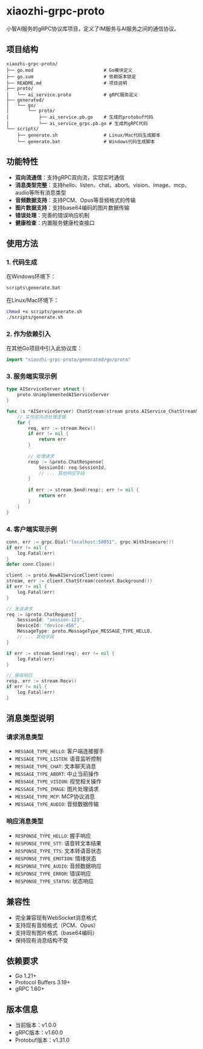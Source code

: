# xiaozhi-grpc-proto

小智AI服务的gRPC协议库项目，定义了IM服务与AI服务之间的通信协议。

## 项目结构

```
xiaozhi-grpc-proto/
├── go.mod                          # Go模块定义
├── go.sum                          # 依赖版本锁定
├── README.md                       # 项目说明
├── proto/
│   └── ai_service.proto            # gRPC服务定义
├── generated/
│   └── go/
│       └── proto/
│           ├── ai_service.pb.go    # 生成的protobuf代码
│           └── ai_service_grpc.pb.go # 生成的gRPC代码
└── scripts/
    ├── generate.sh                 # Linux/Mac代码生成脚本
    └── generate.bat                # Windows代码生成脚本
```

## 功能特性

- **双向流通信**：支持gRPC双向流，实现实时通信
- **消息类型完整**：支持hello、listen、chat、abort、vision、image、mcp、audio等所有消息类型
- **音频数据支持**：支持PCM、Opus等音频格式的传输
- **图片数据支持**：支持base64编码的图片数据传输
- **错误处理**：完善的错误响应机制
- **健康检查**：内置服务健康检查接口

## 使用方法

### 1. 代码生成

在Windows环境下：
```bash
scripts\generate.bat
```

在Linux/Mac环境下：
```bash
chmod +x scripts/generate.sh
./scripts/generate.sh
```

### 2. 作为依赖引入

在其他Go项目中引入此协议库：

```go
import "xiaozhi-grpc-proto/generated/go/proto"
```

### 3. 服务端实现示例

```go
type AIServiceServer struct {
    proto.UnimplementedAIServiceServer
}

func (s *AIServiceServer) ChatStream(stream proto.AIService_ChatStreamServer) error {
    // 实现双向流处理逻辑
    for {
        req, err := stream.Recv()
        if err != nil {
            return err
        }
        
        // 处理请求
        resp := &proto.ChatResponse{
            SessionId: req.SessionId,
            // ... 其他响应字段
        }
        
        if err := stream.Send(resp); err != nil {
            return err
        }
    }
}
```

### 4. 客户端实现示例

```go
conn, err := grpc.Dial("localhost:50051", grpc.WithInsecure())
if err != nil {
    log.Fatal(err)
}
defer conn.Close()

client := proto.NewAIServiceClient(conn)
stream, err := client.ChatStream(context.Background())
if err != nil {
    log.Fatal(err)
}

// 发送请求
req := &proto.ChatRequest{
    SessionId: "session-123",
    DeviceId: "device-456",
    MessageType: proto.MessageType_MESSAGE_TYPE_HELLO,
    // ... 其他字段
}

if err := stream.Send(req); err != nil {
    log.Fatal(err)
}

// 接收响应
resp, err := stream.Recv()
if err != nil {
    log.Fatal(err)
}
```

## 消息类型说明

### 请求消息类型
- `MESSAGE_TYPE_HELLO`: 客户端连接握手
- `MESSAGE_TYPE_LISTEN`: 语音监听控制
- `MESSAGE_TYPE_CHAT`: 文本聊天消息
- `MESSAGE_TYPE_ABORT`: 中止当前操作
- `MESSAGE_TYPE_VISION`: 视觉相关操作
- `MESSAGE_TYPE_IMAGE`: 图片处理请求
- `MESSAGE_TYPE_MCP`: MCP协议消息
- `MESSAGE_TYPE_AUDIO`: 音频数据传输

### 响应消息类型
- `RESPONSE_TYPE_HELLO`: 握手响应
- `RESPONSE_TYPE_STT`: 语音转文本结果
- `RESPONSE_TYPE_TTS`: 文本转语音状态
- `RESPONSE_TYPE_EMOTION`: 情绪状态
- `RESPONSE_TYPE_AUDIO`: 音频数据响应
- `RESPONSE_TYPE_ERROR`: 错误响应
- `RESPONSE_TYPE_STATUS`: 状态响应

## 兼容性

- 完全兼容现有WebSocket消息格式
- 支持现有音频格式（PCM、Opus）
- 支持现有图片格式（base64编码）
- 保持现有消息结构不变

## 依赖要求

- Go 1.21+
- Protocol Buffers 3.19+
- gRPC 1.60+

## 版本信息

- 当前版本：v1.0.0
- gRPC版本：v1.60.0
- Protobuf版本：v1.31.0